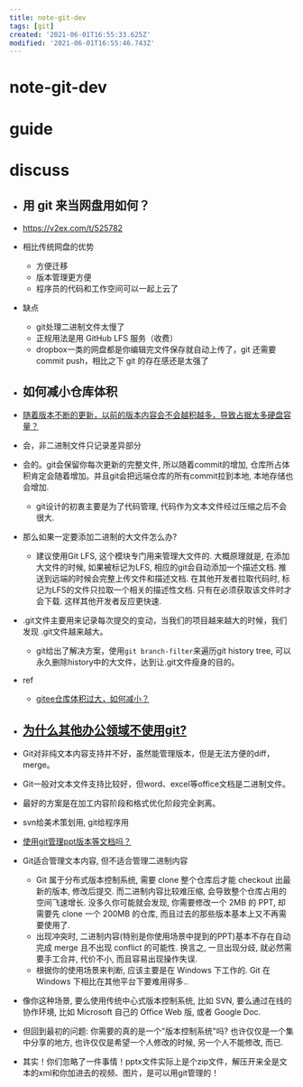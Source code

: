 ```yaml
---
title: note-git-dev
tags: [git]
created: '2021-06-01T16:55:33.625Z'
modified: '2021-06-01T16:55:46.743Z'
---
```


# note-git-dev

# guide

# discuss
- ## 用 git 来当网盘用如何？
- https://v2ex.com/t/525782
- 相比传统网盘的优势
  - 方便迁移
  - 版本管理更方便
  - 程序员的代码和工作空间可以一起上云了

- 缺点
  - git处理二进制文件太慢了
  - 正规用法是用 GitHub LFS 服务（收费）
  - dropbox一类的网盘都是你编辑完文件保存就自动上传了，git 还需要 commit push，相比之下 git 的存在感还是太强了

- ## 如何减小仓库体积
- [随着版本不断的更新，以前的版本内容会不会越积越多，导致占据太多硬盘容量？](https://www.zhihu.com/question/370933878)
- 会，非二进制文件只记录差异部分
- 会的。git会保留你每次更新的完整文件, 所以随着commit的增加, 仓库所占体积肯定会随着增加。并且git会把远端仓库的所有commit拉到本地, 本地存储也会增加.
  - git设计的初衷主要是为了代码管理, 代码作为文本文件经过压缩之后不会很大. 
- 那么如果一定要添加二进制的大文件怎么办?
  - 建议使用Git LFS, 这个模块专门用来管理大文件的. 大概原理就是, 在添加大文件的时候, 如果被标记为LFS, 相应的git会自动添加一个描述文档. 推送到远端的时候会完整上传文件和描述文档. 在其他开发者拉取代码时, 标记为LFS的文件只拉取一个相关的描述性文档. 只有在必须获取该文件时才会下载. 这样其他开发者反应更快速.
- .git文件主要用来记录每次提交的变动，当我们的项目越来越大的时候，我们发现 .git文件越来越大。
  - git给出了解决方案，使用`git branch-filter`来遍历git history tree, 可以永久删除history中的大文件，达到让.git文件瘦身的目的。

- ref
  - [gitee仓库体积过大，如何减小？](https://gitee.com/help/articles/4232#article-header0)

- ## [为什么其他办公领域不使用git?](https://www.zhihu.com/question/329750471)
- Git对非纯文本内容支持并不好，虽然能管理版本，但是无法方便的diff，merge。
- Git一般对文本文件支持比较好，但word、excel等office文档是二进制文件。
- 最好的方案是在加工内容阶段和格式优化阶段完全剥离。
- svn给美术策划用, git给程序用

- [使用git管理ppt版本等文档吗？](https://www.zhihu.com/question/22322435)
- Git适合管理文本内容, 但不适合管理二进制内容
  - Git 属于分布式版本控制系统, 需要 clone 整个仓库后才能 checkout 出最新的版本, 修改后提交. 而二进制内容比较难压缩, 会导致整个仓库占用的空间飞速增长. 没多久你可能就会发现, 你需要修改一个 2MB 的 PPT, 却需要先 clone 一个 200MB 的仓库, 而且过去的那些版本基本上又不再需要使用了.
  - 出现冲突时, 二进制内容(特别是你使用场景中提到的PPT)基本不存在自动完成 merge 且不出现 conflict 的可能性. 换言之, 一旦出现分歧, 就必然需要手工合并, 代价不小, 而且容易出现操作失误.
  - 根据你的使用场景来判断, 应该主要是在 Windows 下工作的. Git 在 Windows 下相比在其他平台下要难用得多..
- 像你这种场景, 要么使用传统中心式版本控制系统, 比如 SVN, 要么通过在线的协作环境, 比如 Microsoft 自己的 Office Web 版, 或者 Google Doc. 
- 但回到最初的问题: 你需要的真的是一个"版本控制系统"吗? 也许仅仅是一个集中分享的地方, 也许仅仅是希望一个人修改的时候, 另一个人不能修改, 而已.
- 其实！你们忽略了一件事情！pptx文件实际上是个zip文件，解压开来全是文本的xml和你加进去的视频、图片，是可以用git管理的！
